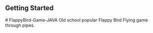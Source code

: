 ## Getting Started

#   F l a p p y B i r d - G a m e - J A V A 
 
 Old school popular Flappy Bird Flying game through pipes.
